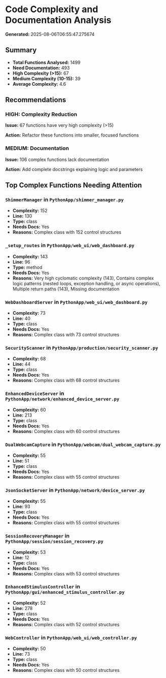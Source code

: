 # Code Complexity and Documentation Analysis

**Generated:** 2025-08-06T06:55:47.275674

## Summary

- **Total Functions Analysed:** 1499
- **Need Documentation:** 493
- **High Complexity (>15):** 67
- **Medium Complexity (10-15):** 39
- **Average Complexity:** 4.6

## Recommendations

### HIGH: Complexity Reduction
**Issue:** 67 functions have very high complexity (>15)

**Action:** Refactor these functions into smaller, focused functions

### MEDIUM: Documentation
**Issue:** 106 complex functions lack documentation

**Action:** Add complete docstrings explaining logic and parameters

## Top Complex Functions Needing Attention

### `ShimmerManager` in `PythonApp/shimmer_manager.py`
- **Complexity:** 152
- **Line:** 130
- **Type:** class
- **Needs Docs:** Yes
- **Reasons:** Complex class with 152 control structures

### `_setup_routes` in `PythonApp/web_ui/web_dashboard.py`
- **Complexity:** 143
- **Line:** 96
- **Type:** method
- **Needs Docs:** Yes
- **Reasons:** Very high cyclomatic complexity (143), Contains complex logic patterns (nested loops, exception handling, or async operations), Multiple return paths (143), Missing documentation

### `WebDashboardServer` in `PythonApp/web_ui/web_dashboard.py`
- **Complexity:** 73
- **Line:** 40
- **Type:** class
- **Needs Docs:** Yes
- **Reasons:** Complex class with 73 control structures

### `SecurityScanner` in `PythonApp/production/security_scanner.py`
- **Complexity:** 68
- **Line:** 44
- **Type:** class
- **Needs Docs:** Yes
- **Reasons:** Complex class with 68 control structures

### `EnhancedDeviceServer` in `PythonApp/network/enhanced_device_server.py`
- **Complexity:** 60
- **Line:** 213
- **Type:** class
- **Needs Docs:** Yes
- **Reasons:** Complex class with 60 control structures

### `DualWebcamCapture` in `PythonApp/webcam/dual_webcam_capture.py`
- **Complexity:** 55
- **Line:** 51
- **Type:** class
- **Needs Docs:** Yes
- **Reasons:** Complex class with 55 control structures

### `JsonSocketServer` in `PythonApp/network/device_server.py`
- **Complexity:** 55
- **Line:** 93
- **Type:** class
- **Needs Docs:** Yes
- **Reasons:** Complex class with 55 control structures

### `SessionRecoveryManager` in `PythonApp/session/session_recovery.py`
- **Complexity:** 53
- **Line:** 12
- **Type:** class
- **Needs Docs:** Yes
- **Reasons:** Complex class with 53 control structures

### `EnhancedStimulusController` in `PythonApp/gui/enhanced_stimulus_controller.py`
- **Complexity:** 52
- **Line:** 278
- **Type:** class
- **Needs Docs:** Yes
- **Reasons:** Complex class with 52 control structures

### `WebController` in `PythonApp/web_ui/web_controller.py`
- **Complexity:** 50
- **Line:** 73
- **Type:** class
- **Needs Docs:** Yes
- **Reasons:** Complex class with 50 control structures

